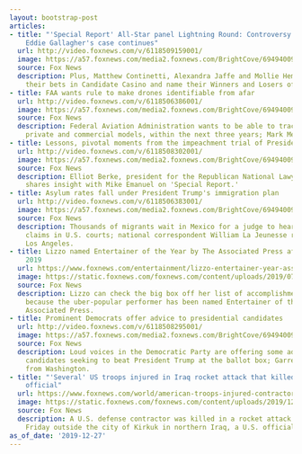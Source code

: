 ```yaml
---
layout: bootstrap-post
articles:
- title: "'Special Report' All-Star panel Lightning Round: Controversy over Navy SEAL
    Eddie Gallagher's case continues"
  url: http://video.foxnews.com/v/6118509159001/
  image: https://a57.foxnews.com/media2.foxnews.com/BrightCove/694940094001/2019/12/27/640/360/694940094001_6118509319001_6118509159001-vs.jpg
  source: Fox News
  description: Plus, Matthew Continetti, Alexandra Jaffe and Mollie Hemingway place
    their bets in Candidate Casino and name their Winners and Losers of the Week.
- title: FAA wants rule to make drones identifiable from afar
  url: http://video.foxnews.com/v/6118506386001/
  image: https://a57.foxnews.com/media2.foxnews.com/BrightCove/694940094001/2019/12/27/640/360/694940094001_6118506659001_6118506386001-vs.jpg
  source: Fox News
  description: Federal Aviation Administration wants to be able to track drones, both
    private and commercial models, within the next three years; Mark Meredith reports.
- title: Lessons, pivotal moments from the impeachment trial of President Clinton
  url: http://video.foxnews.com/v/6118508302001/
  image: https://a57.foxnews.com/media2.foxnews.com/BrightCove/694940094001/2019/12/27/640/360/694940094001_6118509302001_6118508302001-vs.jpg
  source: Fox News
  description: Elliot Berke, president for the Republican National Lawyers Association,
    shares insight with Mike Emanuel on 'Special Report.'
- title: Asylum rates fall under President Trump's immigration plan
  url: http://video.foxnews.com/v/6118506383001/
  image: https://a57.foxnews.com/media2.foxnews.com/BrightCove/694940094001/2019/12/27/640/360/694940094001_6118501512001_6118506383001-vs.jpg
  source: Fox News
  description: Thousands of migrants wait in Mexico for a judge to hear their asylum
    claims in U.S. courts; national correspondent William La Jeunesse reports from
    Los Angeles.
- title: Lizzo named Entertainer of the Year by The Associated Press after monster
    2019
  url: https://www.foxnews.com/entertainment/lizzo-entertainer-year-associated-press-2019
  image: https://static.foxnews.com/foxnews.com/content/uploads/2019/07/Lizzo-GettyImages-1156971471.jpg
  source: Fox News
  description: Lizzo can check the big box off her list of accomplishments in 2019
    because the uber-popular performer has been named Entertainer of the Year by The
    Associated Press.
- title: Prominent Democrats offer advice to presidential candidates
  url: http://video.foxnews.com/v/6118508295001/
  image: https://a57.foxnews.com/media2.foxnews.com/BrightCove/694940094001/2019/12/27/640/360/694940094001_6118501507001_6118508295001-vs.jpg
  source: Fox News
  description: Loud voices in the Democratic Party are offering some advice to presidential
    candidates seeking to beat President Trump at the ballot box; Garrett Tenney reports
    from Washington.
- title: "'Several' US troops injured in Iraq rocket attack that killed US contractor:
    official"
  url: https://www.foxnews.com/world/american-troops-injured-contractor-killed-rocket-attack-iraq
  image: https://static.foxnews.com/foxnews.com/content/uploads/2019/12/AP19350658211611.jpg
  source: Fox News
  description: A U.S. defense contractor was killed in a rocket attack in Iraq on
    Friday outside the city of Kirkuk in northern Iraq, a U.S. official told Fox News.
as_of_date: '2019-12-27'
---
```


